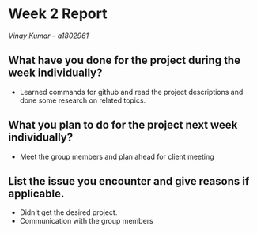 # Week 2 Report
*Vinay Kumar – a1802961*

## What have you done for the project during the week individually?
- Learned commands for github and read the project descriptions and done some research on related topics.

## What you plan to do for the project next week individually?
- Meet the group members and plan ahead for client meeting

## List the issue you encounter and give reasons if applicable.
- Didn't get the desired project.
- Communication with the group members